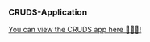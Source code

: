 ### CRUDS-Application
[You can view the CRUDS app here 🚀🚀🚀!](https://moundjiboucenna.github.io/cruds-app/)